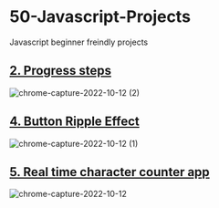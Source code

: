 # 50-Javascript-Projects
Javascript beginner freindly projects



## [2. Progress steps](https://github.com/annuv231/20-javascript-Beginner-Must-Projects/tree/main/2-Progress%20steps)
![chrome-capture-2022-10-12 (2)](https://user-images.githubusercontent.com/33187053/201486808-c89d4e93-6854-48c2-b94f-b67998e0b5e7.gif)

## [4. Button Ripple Effect](https://github.com/annuv231/50-Javascript-Projects/tree/main/4.button%20ripple%20effect "4. Button Ripple Effect")
 ![chrome-capture-2022-10-12 (1)](https://user-images.githubusercontent.com/33187053/201486703-d941aae1-d017-4faf-a731-1e179b44ba4c.gif)

## [5. Real time character counter app](https://github.com/annuv231/50-Javascript-Projects/tree/main/5.%20Real%20time%20character%20counter "5. Real time character counter app")

![chrome-capture-2022-10-12](https://user-images.githubusercontent.com/33187053/201486547-451fe34d-9a40-4c19-af9e-68187f0539e5.gif)



